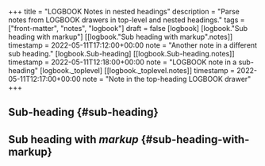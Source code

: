 +++
title = "LOGBOOK Notes in nested headings"
description = "Parse notes from LOGBOOK drawers in top-level and nested headings."
tags = ["front-matter", "notes", "logbook"]
draft = false
[logbook]
  [logbook."Sub heading with markup"]
    [[logbook."Sub heading with markup".notes]]
      timestamp = 2022-05-11T17:12:00+00:00
      note = "Another note in a different sub heading."
  [logbook.Sub-heading]
    [[logbook.Sub-heading.notes]]
      timestamp = 2022-05-11T12:18:00+00:00
      note = "LOGBOOK note in a sub-heading"
  [logbook._toplevel]
    [[logbook._toplevel.notes]]
      timestamp = 2022-05-11T12:17:00+00:00
      note = "Note in the top-heading LOGBOOK drawer"
+++

## Sub-heading {#sub-heading}


## Sub heading **with** _markup_ {#sub-heading-with-markup}
